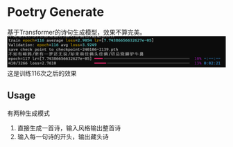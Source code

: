 # Poetry Generate

基于Transformer的诗句生成模型，效果不算完美。
![Alt text](img/epoch116.png)
这是训练116次之后的效果

## Usage

有两种生成模式

1. 直接生成一首诗，输入风格输出整首诗
2. 输入每一句诗的开头，输出藏头诗